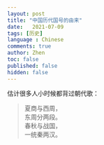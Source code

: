 ```yaml
---
layout: post
title: "中国历代国号的由来"
date:   2021-07-09
tags: [历史]
language : Chinese
comments: true
author: Zhen
toc: false
published: false
hidden: false
---
```

估计很多人小时候都背过朝代歌：
> 
> 夏商与西周，   
> 东周分两段。   
> 春秋与战国，      
> 一统秦两汉。   
> 


<!--stackedit_data:
eyJoaXN0b3J5IjpbLTIwOTMxMjkxNzAsMTcyNTM4MDA0OV19
-->